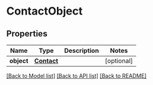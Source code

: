 # ContactObject

## Properties
Name | Type | Description | Notes
------------ | ------------- | ------------- | -------------
**object** | [**Contact**](Contact.md) |  | [optional] 

[[Back to Model list]](README.md#documentation-for-models) [[Back to API list]](README.md#documentation-for-api-endpoints) [[Back to README]](README.md)


